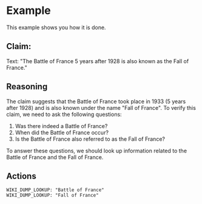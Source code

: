 # Example
This example shows you how it is done.

## Claim:
Text: "The Battle of France 5 years after 1928 is also known as the Fall of France."

## Reasoning
The claim suggests that the Battle of France took place in 1933 (5 years after 1928) and is also known under the name "Fall of France". To verify this claim, we need to ask the following questions:
1. Was there indeed a Battle of France?
2. When did the Battle of France occur?
3. Is the Battle of France also referred to as the Fall of France?

To answer these questions, we should look up information related to the Battle of France and the Fall of France.

## Actions
```
WIKI_DUMP_LOOKUP: "Battle of France"
WIKI_DUMP_LOOKUP: "Fall of France"
```
